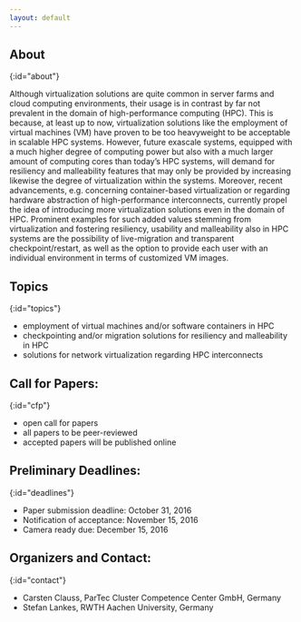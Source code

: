 ```yaml
---
layout: default
---
```


## About
{:id="about"}

Although virtualization solutions are quite common in server farms and cloud computing environments, their usage is in contrast by far not prevalent in the domain of high-performance computing (HPC).
This is because, at least up to now, virtualization solutions like the employment of virtual machines (VM) have proven to be too heavyweight to be acceptable in scalable HPC systems.
However, future exascale systems, equipped with a much higher degree of computing power but also with a much larger amount of computing cores than today’s HPC systems, will demand for resiliency and malleability features that may only be provided by increasing likewise the degree of virtualization within the systems.
Moreover, recent advancements, e.g. concerning container-based virtualization or regarding hardware abstraction of high-performance interconnects, currently propel the idea of introducing more virtualization solutions even in the domain of HPC.
Prominent examples for such added values stemming from virtualization and fostering resiliency, usability and malleability also in HPC systems are the possibility of live-migration and transparent checkpoint/restart, as well as the option to provide each user with an individual environment in terms of customized VM images.


## Topics
{:id="topics"}

* employment of virtual machines and/or software containers in HPC
* checkpointing and/or migration solutions for resiliency and malleability in HPC
* solutions for network virtualization regarding HPC interconnects


## Call for Papers:
{:id="cfp"}

* open call for papers
* all papers to be peer-reviewed
* accepted papers will be published online


## Preliminary Deadlines:
{:id="deadlines"}

* Paper submission deadline:		October 31, 2016
* Notification of acceptance:		November 15, 2016
* Camera ready due:			December 15, 2016


## Organizers and Contact:
{:id="contact"}

* Carsten Clauss, ParTec Cluster Competence Center GmbH, Germany
* Stefan Lankes, RWTH Aachen University, Germany

